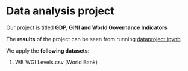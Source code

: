 # Data analysis project

Our project is titled **GDP, GINI and World Governance Indicators**

The **results** of the project can be seen from running [dataproject.ipynb](dataproject.ipynb).

We apply the **following datasets**:

1. WB WGI Levels.csv (World Bank)
